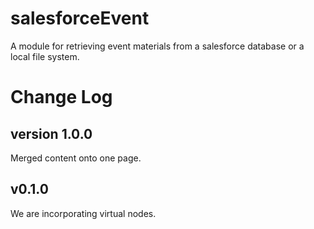 # salesforceEvent
A module for retrieving event materials from a salesforce database or a local file system.


# Change Log



## version 1.0.0
Merged content onto one page.



## v0.1.0
We are incorporating virtual nodes.




